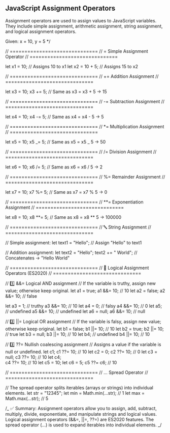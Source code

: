 ## JavaScript Assignment Operators

Assignment operators are used to assign values to JavaScript variables.  
They include simple assignment, arithmetic assignment, string assignment, and logical assignment operators.

Given: x = 10, y = 5
\*/

// ==============================
// = Simple Assignment Operator
// ==============================

let x1 = 10; // Assigns 10 to x1
let x2 = 10 + 5; // Assigns 15 to x2

// ==============================
// += Addition Assignment
// ==============================

let x3 = 10;
x3 += 5; // Same as x3 = x3 + 5 → 15

// ==============================
// -= Subtraction Assignment
// ==============================

let x4 = 10;
x4 -= 5; // Same as x4 = x4 - 5 → 5

// ==============================
// \*= Multiplication Assignment
// ==============================

let x5 = 10;
x5 _= 5; // Same as x5 = x5 _ 5 → 50

// ==============================
// /= Division Assignment
// ==============================

let x6 = 10;
x6 /= 5; // Same as x6 = x6 / 5 → 2

// ==============================
// %= Remainder Assignment
// ==============================

let x7 = 10;
x7 %= 5; // Same as x7 = x7 % 5 → 0

// ==============================
// \*\*= Exponentiation Assignment
// ==============================

let x8 = 10;
x8 **= 5; // Same as x8 = x8 ** 5 → 100000

// ==============================
// 🔤 String Assignment
// ==============================

// Simple assignment:
let text1 = "Hello"; // Assign "Hello" to text1

// Addition assignment:
let text2 = "Hello";
text2 += " World"; // Concatenates → "Hello World"

// ==============================
// 🧠 Logical Assignment Operators (ES2020)
// ==============================

// 1️⃣ &&= Logical AND assignment
// If the variable is truthy, assign new value; otherwise keep original.
let a1 = true;
a1 &&= 10; // 10
let a2 = false;
a2 &&= 10; // false

let a3 = 1; // truthy
a3 &&= 10; // 10
let a4 = 0; // falsy
a4 &&= 10; // 0
let a5; // undefined
a5 &&= 10; // undefined
let a6 = null;
a6 &&= 10; // null

// 2️⃣ ||= Logical OR assignment
// If the variable is falsy, assign new value; otherwise keep original.
let b1 = false;
b1 ||= 10; // 10
let b2 = true;
b2 ||= 10; // true
let b3 = null;
b3 ||= 10; // 10
let b4; // undefined
b4 ||= 10; // 10

// 3️⃣ ??= Nullish coalescing assignment
// Assigns a value if the variable is null or undefined.
let c1;
c1 ??= 10; // 10
let c2 = 0;
c2 ??= 10; // 0
let c3 = null;
c3 ??= 10; // 10
let c4;  
c4 ??= 10; // 10
let c5 = 10;
let c6 = 5;
c5 ??= c6; // 10

// ==============================
// ... Spread Operator
// ==============================

// The spread operator splits iterables (arrays or strings) into individual elements.
let str = "12345";
let min = Math.min(...str); // 1
let max = Math.max(...str); // 5

/_
✅ Summary:
Assignment operators allow you to assign, add, subtract, multiply, divide, exponentiate, and manipulate strings and logical values.
Logical assignment operators (&&=, ||=, ??=) are ES2020 features.
The spread operator (...) is used to expand iterables into individual elements.
_/